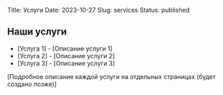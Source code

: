 Title: Услуги
Date: 2023-10-27
Slug: services
Status: published

## Наши услуги

*   [Услуга 1] - [Описание услуги 1]
*   [Услуга 2] - [Описание услуги 2]
*   [Услуга 3] - [Описание услуги 3]

[Подробное описание каждой услуги на отдельных страницах (будет создано позже)]